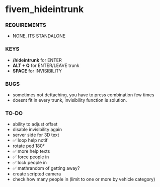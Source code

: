 # fivem_hideintrunk

### REQUIREMENTS ####
- NONE, ITS STANDALONE

### KEYS ####
- **/hideintrunk** for ENTER
- **ALT + Q** for ENTER/LEAVE trunk
- **SPACE** for INVISIBILITY

### BUGS ####
- sometimes not dettaching, you have to press combination few times
- doesnt fit in every trunk, invisibility function is solution.


### TO-DO ###
- ability to adjust offset
- disable invisibility again
- server side for 3D text
- :white_check_mark: loop help notif
- rotate ped 180°
- :white_check_mark: more help texts
- :white_check_mark: force people in
- :white_check_mark: lock people in
- :white_check_mark: mathrandom of getting away?
- create scripted camera
- check how many people in (limit to one or more by vehicle category)
